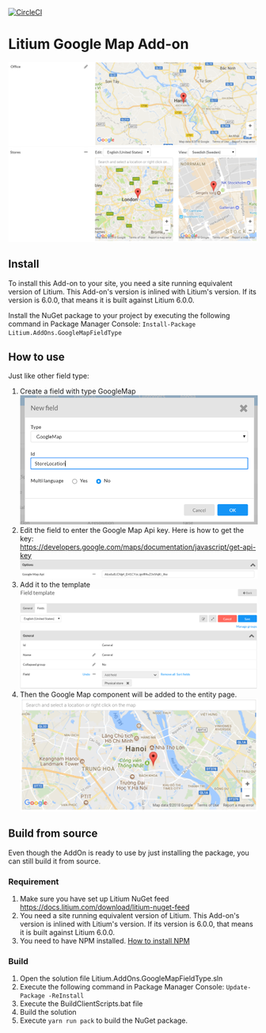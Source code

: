 [![CircleCI](https://circleci.com/gh/tonnguyen/litium-addons-googlemap/tree/master.svg?style=shield)](https://circleci.com/gh/tonnguyen/litium-addons-googlemap/tree/master)

# Litium Google Map Add-on

![Google Map field single languages](images/SingleLang.PNG)
![Google Map field mutiple languages](images/MultiLang.PNG)

## Install
To install this Add-on to your site, you need a site running equivalent version of Litium. This Add-on's version is inlined with Litium's version. If its version is 6.0.0, that means it is built against Litium 6.0.0. 

Install the NuGet package to your project by executing the following command in Package Manager Console:
`Install-Package Litium.AddOns.GoogleMapFieldType`

## How to use
Just like other field type:
1. Create a field with type GoogleMap ![Create Google Maps field](images/Field.PNG)
2. Edit the field to enter the Google Map Api key. Here is how to get the key: https://developers.google.com/maps/documentation/javascript/get-api-key
![Enter Google Map Api key](images/MapKey.PNG)
3. Add it to the template ![Add Google Maps field to the template](images/Template.PNG)
4. Then the Google Map component will be added to the entity page. ![Edit Google Maps field](images/Edit.PNG)

## Build from source
Even though the AddOn is ready to use by just installing the package, you can still build it from source.
### Requirement
1. Make sure you have set up Litium NuGet feed https://docs.litium.com/download/litium-nuget-feed
2. You need a site running equivalent version of Litium. This Add-on's version is inlined with Litium's version. If its version is 6.0.0, that means it is built against Litium 6.0.0.
3. You need to have NPM installed. [How to install NPM](https://www.npmjs.com/get-npm)

### Build
1. Open the solution file Litium.AddOns.GoogleMapFieldType.sln
2. Execute the following command in Package Manager Console: `Update-Package -ReInstall`
3. Execute the BuildClientScripts.bat file
4. Build the solution
5. Execute `yarn run pack` to build the NuGet package.